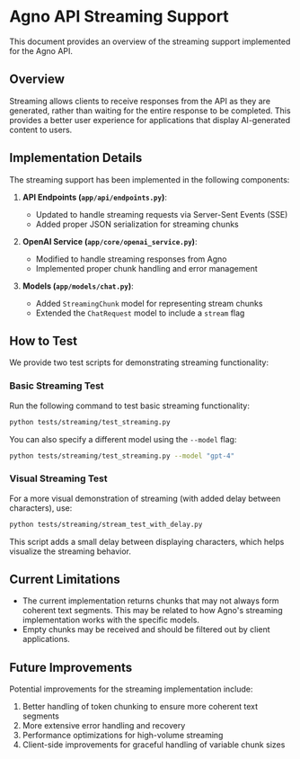 # Agno API Streaming Support

This document provides an overview of the streaming support implemented for the Agno API.

## Overview

Streaming allows clients to receive responses from the API as they are generated, rather than waiting for the entire response to be completed. This provides a better user experience for applications that display AI-generated content to users.

## Implementation Details

The streaming support has been implemented in the following components:

1. **API Endpoints (`app/api/endpoints.py`)**:
   - Updated to handle streaming requests via Server-Sent Events (SSE)
   - Added proper JSON serialization for streaming chunks

2. **OpenAI Service (`app/core/openai_service.py`)**:
   - Modified to handle streaming responses from Agno
   - Implemented proper chunk handling and error management

3. **Models (`app/models/chat.py`)**:
   - Added `StreamingChunk` model for representing stream chunks
   - Extended the `ChatRequest` model to include a `stream` flag

## How to Test

We provide two test scripts for demonstrating streaming functionality:

### Basic Streaming Test

Run the following command to test basic streaming functionality:

```bash
python tests/streaming/test_streaming.py
```

You can also specify a different model using the `--model` flag:

```bash
python tests/streaming/test_streaming.py --model "gpt-4"
```

### Visual Streaming Test

For a more visual demonstration of streaming (with added delay between characters), use:

```bash
python tests/streaming/stream_test_with_delay.py
```

This script adds a small delay between displaying characters, which helps visualize the streaming behavior.

## Current Limitations

- The current implementation returns chunks that may not always form coherent text segments. This may be related to how Agno's streaming implementation works with the specific models.
- Empty chunks may be received and should be filtered out by client applications.

## Future Improvements

Potential improvements for the streaming implementation include:

1. Better handling of token chunking to ensure more coherent text segments
2. More extensive error handling and recovery
3. Performance optimizations for high-volume streaming
4. Client-side improvements for graceful handling of variable chunk sizes 